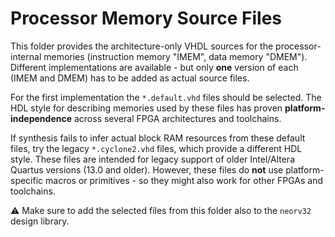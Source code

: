 # Processor Memory Source Files

This folder provides the architecture-only VHDL sources for the processor-internal memories
(instruction memory "IMEM", data memory "DMEM"). Different implementations are available - but
only **one** version of each (IMEM and DMEM) has to be added as actual source files.

For the first implementation the `*.default.vhd` files should be selected. The HDL style for describing
memories used by these files has proven **platform-independence** across several FPGA architectures and toolchains.

If synthesis fails to infer actual block RAM resources from these default files, try the legacy `*.cyclone2.vhd` files, which
provide a different HDL style. These files are intended for legacy support of older Intel/Altera Quartus versions (13.0 and older). However,
these files do **not** use platform-specific macros or primitives - so they might also work for other FPGAs and toolchains.

:warning: Make sure to add the selected files from this folder also to the `neorv32` design library.
